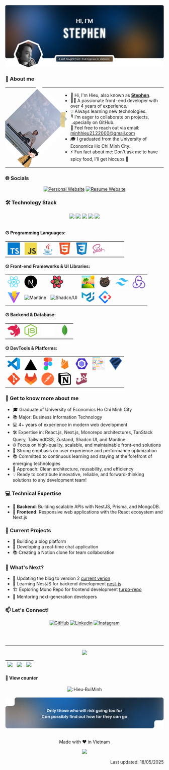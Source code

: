 <!--<div align='center'><img src="https://res.cloudinary.com/hieu-buiminh/image/upload/v1744691061/github-wall_nwpnm7.svg"/></div>-->
<!-- <div align='center'><img src="https://res.cloudinary.com/hieu-buiminh/image/upload/v1745836658/Frame_79_iq8kak.png"/></div> -->
<a href="https://hieu-buiminh.io.vn/" target="_blank" rel="me">
  <div align="center">
    <img src="https://github.com/Hieu-BuiMinh/Hieu-BuiMinh/blob/main/assets/tecks/Frame_93_rzkp9n.png?raw=true" />
  </div>
</a>

<div align="center">

</div>

### 🔮 About me

<!-- <img align="right" width="300" src="https://64.media.tumblr.com/0ef33bc5da2302250e8e957b5d82b1dd/dd627f1450762e3c-62/s640x960/a8b1ac295bc748f3541f0aed7a5a85a365794bd2.gif"/> -->

<table>
<tr>
  <td width="35%">
    <img
      src="https://github.com/Hieu-BuiMinh/Hieu-BuiMinh/blob/main/assets/tecks/Group_42_1_o5wvbw.png?raw=true"
      width="100%"
      alt="cat"
      style="object-fit: cover; transform: rotate(45deg);"
    />
</td>
<td width="65%">

- 👋 Hi, I'm Hieu, also known as **[Stephen](https://hieu-buiminh.io.vn/)**.
- 👨‍💻 A passionate front-end developer with over 4 years of experience.
- 💡 Always learning new technologies.
- 🌱 I’m eager to collaborate on projects, especially on GitHub.
- 📩 Feel free to reach out via email: [minhhieu2122000@gmail.com](minhhieu2122000@gmail.com)
- 🎓 I graduated from the University of Economics Ho Chi Minh City.
- ⚡ Fun fact about me: Don't ask me to have spicy food, I'll get hiccups 🥴

</td>
</tr>
</table>


### 🌐 Socials

<div align="center">

[![Personal Website](https://img.shields.io/badge/PersonalWebsite-FF1B2D?style=for-the-badge&logo=awesomelists&logoColor=white)](https://hieu-buiminh.io.vn/)
[![Resume Website](https://img.shields.io/badge/ResumeWebsite-6d4aff?style=for-the-badge&logo=readme&logoColor=white)](https://hieu-buiminh-resume.io.vn/)

</div>

### 🛠️ Technology Stack

<div align="center">
<img align="center" height="70" src="https://i.postimg.cc/CRJL1DKh/01.gif"/>
<img align="center" height="70" src="https://i.postimg.cc/68Bptztb/02.gif"/>
<img align="center" height="70" src="https://i.postimg.cc/yJd6SdJF/03.gif"/>
<img align="center" height="70" src="https://i.postimg.cc/GHFmW6ws/04.gif"/>
<img align="center" height="70" src="https://i.postimg.cc/GB5LPCY6/05.gif"/>
</div>
<br>

#### ⵙ Programming Languages:

<table align="center">
  <tr>
    <td><img src="https://raw.githubusercontent.com/Hieu-BuiMinh/Hieu-BuiMinh/bc415d2b19c31dbceef405fa3c2b6aa36cebe0c2/assets/tecks/TypeScript.svg" title="TypeScript" alt="TypeScript" width="40" height="40" /></td>
    <td><img src="https://raw.githubusercontent.com/Hieu-BuiMinh/Hieu-BuiMinh/1a706595efbd370e4d876f42af52eec39a724d5b/assets/tecks/JavaScript.svg" title="JavaScript" alt="JavaScript" width="40" height="40" /></td>
    <td><img src="https://raw.githubusercontent.com/Hieu-BuiMinh/Hieu-BuiMinh/1a706595efbd370e4d876f42af52eec39a724d5b/assets/tecks/Java.svg" title="Java" alt="Java" width="40" height="40" /></td>
    <td><img src="https://raw.githubusercontent.com/Hieu-BuiMinh/Hieu-BuiMinh/1a706595efbd370e4d876f42af52eec39a724d5b/assets/tecks/HTML5.svg" title="HTML5" alt="HTML5" width="40" height="40" /></td>
    <td><img src="https://raw.githubusercontent.com/Hieu-BuiMinh/Hieu-BuiMinh/1a706595efbd370e4d876f42af52eec39a724d5b/assets/tecks/CSS3.svg" title="CSS3" alt="CSS3" width="40" height="40" /></td>
    <td><img src="https://raw.githubusercontent.com/Hieu-BuiMinh/Hieu-BuiMinh/1a706595efbd370e4d876f42af52eec39a724d5b/assets/tecks/Sass.svg" title="Sass" alt="Sass" width="40" height="40" /></td>
    <td><img src="https://raw.githubusercontent.com/Hieu-BuiMinh/Hieu-BuiMinh/bc415d2b19c31dbceef405fa3c2b6aa36cebe0c2/assets/tecks/markdown.svg" title="Markdown" alt="Markdown" width="40" height="40" /></td>
  </tr>
</table>

#### ⵙ Front-end Frameworks & UI Libraries:

<table align="center">
  <tr>
    <td><img src="https://raw.githubusercontent.com/Hieu-BuiMinh/Hieu-BuiMinh/bc415d2b19c31dbceef405fa3c2b6aa36cebe0c2/assets/tecks/React.svg" title="React" alt="React" width="40" height="40" /></td>
    <td><img src="https://raw.githubusercontent.com/Hieu-BuiMinh/Hieu-BuiMinh/bc415d2b19c31dbceef405fa3c2b6aa36cebe0c2/assets/tecks/Next.js.svg" title="Next.js" alt="Next.js" width="40" height="40" /></td>
    <td><img src="https://raw.githubusercontent.com/Hieu-BuiMinh/Hieu-BuiMinh/bc415d2b19c31dbceef405fa3c2b6aa36cebe0c2/assets/tecks/reactquery.svg" title="React Query" alt="React Query" width="40" height="40" /></td>
    <td><img src="https://github.com/Hieu-BuiMinh/Hieu-BuiMinh/blob/main/assets/tecks/tanstack.png" title="TanStack" alt="TanStack" width="40" height="40"/></td>
    <td><img src="https://github.com/Hieu-BuiMinh/Hieu-BuiMinh/blob/main/assets/tecks/Zustand.png" title="Zustand" alt="Zustand" width="40" height="40"/></td>
    <td><img src="https://raw.githubusercontent.com/Hieu-BuiMinh/Hieu-BuiMinh/bc415d2b19c31dbceef405fa3c2b6aa36cebe0c2/assets/tecks/Tailwind%20CSS.svg" title="Tailwind CSS" alt="Tailwind CSS" width="40" height="40" /></td>
    <td><img src="https://raw.githubusercontent.com/Hieu-BuiMinh/Hieu-BuiMinh/bc415d2b19c31dbceef405fa3c2b6aa36cebe0c2/assets/tecks/redux.svg" title="Redux" alt="Redux" width="40" height="40" /></td>
  </tr>
  <tr>
    <td><img src="https://raw.githubusercontent.com/Hieu-BuiMinh/Hieu-BuiMinh/bc415d2b19c31dbceef405fa3c2b6aa36cebe0c2/assets/tecks/Vite.js.svg" title="Vite.js" alt="Vite.js" width="40" height="40" /></td>
    <td><img src="https://i.ibb.co/0jRPRP4c/Mantine.png" title="Mantine" alt="Mantine" width="40" height="40"/></td>
    <td><img src="https://i.ibb.co/R4BY9gCX/Shadcn.png" title="Shadcn/UI" alt="Shadcn/UI" width="40" height="40"/></td>
    <td><img src="https://raw.githubusercontent.com/Hieu-BuiMinh/Hieu-BuiMinh/58f235d745f5c54b6fc75e8a208a7d5843509f11/assets/tecks/Material%20UI.svg" title="Ant Design" alt="Ant Design" width="40" height="40" /></td>
    <td><img src="https://raw.githubusercontent.com/Hieu-BuiMinh/Hieu-BuiMinh/bc415d2b19c31dbceef405fa3c2b6aa36cebe0c2/assets/tecks/Ant%20Design.svg" title="Ant Design" alt="Ant Design" width="40" height="40" /></td>
  </tr>
</table>

#### ⵙ Backend & Database:

<table align="center">
  <tr>
    <td><img src="https://raw.githubusercontent.com/Hieu-BuiMinh/Hieu-BuiMinh/bc415d2b19c31dbceef405fa3c2b6aa36cebe0c2/assets/tecks/Nest.js.svg" title="Nest.js" alt="Nest.js" width="40" height="40" /></td>
    <td><img src="https://raw.githubusercontent.com/Hieu-BuiMinh/Hieu-BuiMinh/bc415d2b19c31dbceef405fa3c2b6aa36cebe0c2/assets/tecks/nodejs.svg" title="Node.js" alt="Node.js" width="40" height="40" /></td>
    <td><img src="https://raw.githubusercontent.com/Hieu-BuiMinh/Hieu-BuiMinh/bc415d2b19c31dbceef405fa3c2b6aa36cebe0c2/assets/tecks/prisma.svg" title="Prisma" alt="Prisma" width="40" height="40" /></td>
    <td><img src="https://raw.githubusercontent.com/Hieu-BuiMinh/Hieu-BuiMinh/bc415d2b19c31dbceef405fa3c2b6aa36cebe0c2/assets/tecks/MongoDB.svg" title="MongoDB" alt="MongoDB" width="40" height="40" /></td>
  </tr>
</table>

#### ⵙ DevTools & Platforms:

<table align="center">
  <tr>
    <td><img src="https://raw.githubusercontent.com/Hieu-BuiMinh/Hieu-BuiMinh/bc415d2b19c31dbceef405fa3c2b6aa36cebe0c2/assets/tecks/Visual%20Studio%20Code%20(VS%20Code).svg" title="VS Code" alt="VS Code" width="40" height="40" /></td>
    <td><img src="https://raw.githubusercontent.com/Hieu-BuiMinh/Hieu-BuiMinh/bc415d2b19c31dbceef405fa3c2b6aa36cebe0c2/assets/tecks/Vercel.svg" title="Vercel" alt="Vercel" width="40" height="40" /></td>
    <td><img src="https://raw.githubusercontent.com/Hieu-BuiMinh/Hieu-BuiMinh/bc415d2b19c31dbceef405fa3c2b6aa36cebe0c2/assets/tecks/Figma.svg" title="Figma" alt="Figma" width="40" height="40" /></td>
    <td><img src="https://raw.githubusercontent.com/Hieu-BuiMinh/Hieu-BuiMinh/1a706595efbd370e4d876f42af52eec39a724d5b/assets/tecks/Firebase.svg" title="Firebase" alt="Firebase" width="40" height="40" /></td>
    <td><img src="https://raw.githubusercontent.com/Hieu-BuiMinh/Hieu-BuiMinh/bc415d2b19c31dbceef405fa3c2b6aa36cebe0c2/assets/tecks/ESLint.svg" title="ESLint" alt="ESLint" width="40" height="40" /></td>
    <td><img src="https://raw.githubusercontent.com/Hieu-BuiMinh/Hieu-BuiMinh/bc415d2b19c31dbceef405fa3c2b6aa36cebe0c2/assets/tecks/prettier.svg" title="Prettier" alt="Prettier" width="40" height="40" /></td>
    <td><img src="https://raw.githubusercontent.com/Hieu-BuiMinh/Hieu-BuiMinh/bc415d2b19c31dbceef405fa3c2b6aa36cebe0c2/assets/tecks/zod.svg" title="Zod" alt="Zod" width="40" height="40" /></td>
  </tr>
  <tr>
    <td><img src="https://raw.githubusercontent.com/Hieu-BuiMinh/Hieu-BuiMinh/bc415d2b19c31dbceef405fa3c2b6aa36cebe0c2/assets/tecks/Git.svg" title="Git" alt="Git" width="40" height="40" /></td>
    <td><img src="https://raw.githubusercontent.com/Hieu-BuiMinh/Hieu-BuiMinh/bc415d2b19c31dbceef405fa3c2b6aa36cebe0c2/assets/tecks/GitLab.svg" title="GitLab" alt="GitLab" width="40" height="40" /></td>
    <td><img src="https://raw.githubusercontent.com/Hieu-BuiMinh/Hieu-BuiMinh/bc415d2b19c31dbceef405fa3c2b6aa36cebe0c2/assets/tecks/postman.svg" title="Postman" alt="Postman" width="40" height="40" /></td>
    <td><img src="https://raw.githubusercontent.com/Hieu-BuiMinh/Hieu-BuiMinh/bc415d2b19c31dbceef405fa3c2b6aa36cebe0c2/assets/tecks/notion.svg" title="Notion" alt="Notion" width="40" height="40" /></td>
    <td><img src="https://raw.githubusercontent.com/Hieu-BuiMinh/Hieu-BuiMinh/bc415d2b19c31dbceef405fa3c2b6aa36cebe0c2/assets/tecks/jest.svg" title="Jest" alt="Jest" width="40" height="40" /></td>
  </tr>
</table>

### 🎱 Get to know more about me

- 🎓 Graduate of University of Economics Ho Chi Minh City
- 📚 Major: Business Information Technology
- 💻 4+ years of experience in modern web development
- 🛠️ Expertise in: React.js, Next.js, Monorepo architectures, TanStack Query, TailwindCSS, Zustand, Shadcn UI, and Mantine
- 🌐 Focus on high-quality, scalable, and maintainable front-end solutions
- 🚀 Strong emphasis on user experience and performance optimization
- 📚 Committed to continuous learning and staying at the forefront of emerging technologies
- 🧩 Approach: Clean architecture, reusability, and efficiency
- 💡 Ready to contribute innovative, reliable, and forward-thinking solutions to any development team!

### 💻 Technical Expertise

- 🎯 **Backend**: Building scalable APIs with NestJS, Prisma, and MongoDB.
- 🎨 **Frontend**: Responsive web applications with the React ecosystem and Next.js

### 🚀 Current Projects

- 📝 Building a blog platform
- 💬 Developing a real-time chat application
- 📚 Creating a Notion clone for team collaboration

### 🎯 What's Next?
- 📝 Updating the blog to version 2 [current verion](https://hieu-buiminh.io.vn/)
- 📖 Learning NestJS for backend development [nest-js](https://nestjs.com/)
- 🏗️ Exploring Mono Repo for frontend development [turpo-repo](https://turborepo.com/docs)
- 🤝 Mentoring next-generation developers

### 📫 Let's Connect!

<div align="center">
  
[![GitHub](https://img.shields.io/badge/GitHub-100000?style=for-the-badge&logo=github&logoColor=white)](https://github.com/Hieu-BuiMinh)
[![Linkedin](https://img.shields.io/badge/LinkedIn-0077B5?style=for-the-badge&logo=linkedin&logoColor=white)](https://www.linkedin.com/in/minh-hieu-78a315208/)
[![Instagram](https://img.shields.io/badge/Instagram-E4405F?style=for-the-badge&logo=instagram&logoColor=white)](https://www.instagram.com/stephen.02.12/)

</div>

<br>
<br>

---

<div align="center">
  
  <img src="https://github-readme-activity-graph.vercel.app/graph?username=Hieu-BuiMinh&theme=github-compact&hide_border=true" />

  
|![](https://github-profile-summary-cards.vercel.app/api/cards/stats?username=Hieu-BuiMinh&theme=dracula)|![](https://github-profile-summary-cards.vercel.app/api/cards/repos-per-language?username=Hieu-BuiMinh&theme=dracula)|![](https://github-profile-summary-cards.vercel.app/api/cards/most-commit-language?username=Hieu-BuiMinh&theme=dracula)|
|-----|------|------|

</div>


#### 🧿 View counter

<div align='center'>
  <img src="https://count.getloli.com/@Hieu-BuiMinh?theme=3d-num" alt=":Hieu-BuiMinh" />
</div>

<br/>

<div align='center'><img src="https://github.com/Hieu-BuiMinh/Hieu-BuiMinh/blob/main/assets/tecks/Frame_95_uxphsa.png?raw=true"/></div>

<br/>

<p align="center">Made with ❤️ in Vietnam</p>
<div align='center'><img width="50px" src="https://i.postimg.cc/zG7FM6kz/flag-for-flag-vietnam-svgrepo-com.png"/></div>

<p align="right">Last updated: 18/05/2025</p>
